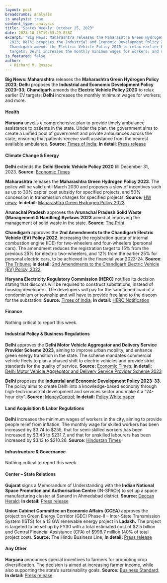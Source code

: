 ```yaml
---
layout: post
breadcrumbs: analysis
is_analysis: true
content_type: analysis
title: "States Weekly: October 25, 2023"
date: 2023-10-25T19:53:29.838Z
excerpt: "Big News: Maharashtra releases the Maharashtra Green Hydrogen Policy
  2023; Delhi proposes the Industrial and Economic Development Policy 2023–33;
  Chandigarh amends the Electric Vehicle Policy 2020 to relax earlier EV
  targets; Delhi increases the monthly minimum wages for workers; and more."
is_featured: false
author:
  - Richard M. Rossow
---
```

**Big News: Maharashtra** releases the **Maharashtra Green Hydrogen Policy 2023**; **Delhi** proposes the **Industrial and Economic Development Policy 2023–33**; **Chandigarh** amends the **Electric Vehicle Policy 2020** to relax earlier EV targets; **Delhi** increases the monthly minimum wages for workers; and more.

#### **Health** 

**Haryana** unveils a comprehensive plan to provide timely ambulance assistance to patients in the state. Under the plan, the government aims to create a unified pool of government and private ambulances across the state, ensuring that patients receive swift assistance from the nearest available ambulance. **Source:** [Times of India](https://timesofindia.indiatimes.com/city/chandigarh/haryana-cm-unveils-ambulance-assistance-system-for-timely-patient-care/articleshow/104502069.cms); **In detail**: [Press release](https://acrobat.adobe.com/id/urn:aaid:sc:VA6C2:d7422af0-dc43-4d00-b85c-12e49e30d35f)

#### Climate Change & Energy

**Delhi** extends the **Delhi Electric Vehicle Policy 2020** till December 31, 2023. **Source**: [Economic Times](https://energy.economictimes.indiatimes.com/news/power/delhi-govt-extends-policy-meant-for-electric-vehicles-till-dec-31/104638216)

**Maharashtra** releases the **Maharashtra Green Hydrogen Policy 2023**. The policy will be valid until March 2030 and proposes a slew of incentives such as up to 30% capital cost subsidy for specified projects, and 50% concession in transmission charges for specified projects. **Source:** [HW news](https://hwnews.in/news/politics/maharashtra-govt-releases-green-hydrogen-policy/); **In detail:** [Maharashtra Green Hydrogen Policy 2023](https://www.teamleaseregtech.com/fileviewer/?f=https://avantiscdnprodstorage.blob.core.windows.net/legalupdatedocs/27266/Govt%20of%20Maharashtra%20approved%20the%20Maharashtra%20Green%20Hydrogen%20Policy%202023_October182023.pdf)

**Arunachal Pradesh** approves the **Arunachal Pradesh Solid Waste (Management & Handling) Byelaws 2023** aimed at improving the management of solid waste in the state. **Source**: [The Print](https://theprint.in/india/arunachal-cabinet-approves-amendment-of-state-industrial-investment-policy/1809248/)

**Chandigarh** approves the **2nd Amendments to the Chandigarh Electric Vehicle (EV) Policy 2022**, increasing the registration quota of internal combustion engine (ICE) for two-wheelers and four-wheelers (personal cars). The amendment reduces the registration target to 15% from the previous 25% for electric two-wheelers, and 12% from the earlier 25% for personal electric cars, to be achieved in the financial year 2023-24. **Source**: [The Tribune](https://www.tribuneindia.com/news/chandigarh/finally-ut-revises-ev-policy-554523); **In detail:** [2nd Amendments to the Chandigarh Electric Vehicle (EV) Policy, 2022](https://chandigarh.gov.in/sites/default/files/up2023/crest23-ev2amnd-1910.PDF)

**Haryana Electricity Regulatory Commission (HERC)** notifies its decision stating that discoms will be required to construct substations, instead of housing developers. The developers will pay for the sanctioned load of a condominium or township and will have to provide free land to the discom for the substation. **Source:** [Times of India](https://timesofindia.indiatimes.com/city/gurgaon/developers-not-to-build-power-infra-as-hry-brings-in-major-policy-change/articleshow/104482216.cms); **In detail:** [HERC Notification](https://herc.gov.in/WriteReadData/Pdf/R20230927a.pdf)

#### Finance

Nothing critical to report this week.

#### Industrial Policy & Business Regulations  

**Delhi** approves the **Delhi Motor Vehicle Aggregator and Delivery Service Provider Scheme 2023**, aiming to improve urban mobility, and enhance green energy transition in the state. The scheme mandates commercial vehicle fleets to plan a phased shift to electric vehicles and provide strict standards for the quality of service. **Source:** [Economic Times](https://energy.economictimes.indiatimes.com/news/power/delhi-clears-motor-vehicle-aggregator-scheme-2023-file-sent-to-lg/104512531); **In detail:** [Delhi Motor Vehicle Aggregator and Delivery Service Provider Scheme 2023](https://transport.delhi.gov.in/sites/default/files/Transport/circulars-orders/motor_vehicle_act-hindi-english_23052023.pdf)

**Delhi** proposes the **Industrial and Economic Development Policy 2023–33**. The policy aims to create Delhi into a knowledge-based economy through high-tech industrial development and services sector and make it a “24-hour city”. **Source:** [MoneyControl](https://www.moneycontrol.com/news/economy/policy/delhi-govt-industrial-policy-seeks-to-create-knowledge-based-economy-high-tech-development-in-national-capital-11578841.html); **In detail:** [Policy White paper](https://industries.delhi.gov.in/sites/default/files/Industries/circulars-orders/delhi_industrial_economic_development_policy_white_paper_18.08.2023_v2_1.pdf)

#### Land Acquisition & Labor Regulations  

**Delhi** increases the minimum wages of workers in the city, aiming to provide people relief from inflation. The monthly wage for skilled workers has been increased by $3.74 to $255, that for semi-skilled workers has been increased by $3.43 to $231.7, and that for unskilled labourers has been increased by $3.13 to $210.26. **Source**: [Hindustan Times](https://www.hindustantimes.com/cities/delhi-news/delhi-govt-hikes-min-wage-new-rates-from-october-1-101697739645899.html)

#### Infrastructure & Governance

Nothing critical to report this week.

#### Center – State Relations 

**Gujarat** signs a Memorandum of Understanding with the **Indian National Space Promotion and Authorisation Centre** (IN-SPACe) to set up a space manufacturing cluster at Sanand in Ahmedabad district. **Source:** [Deccan Herald](https://www.hindustantimes.com/cities/delhi-news/delhi-govt-hikes-min-wage-new-rates-from-october-1-101697739645899.html); **In detail:** [Press release](https://acrobat.adobe.com/id/urn:aaid:sc:VA6C2:40ca5400-7a32-4208-a761-6d5a2795a0b3)

**Union Cabinet Committee on Economic Affairs (CCEA)** approves the project on Green Energy Corridor (GEC) Phase-II – Inter-State Transmission System (ISTS) for a 13 GW renewable energy project in **Ladakh.** The project is targeted to be set up by FY30 with a total estimated cost of $2.5 billion and Central Financial Assistance (CFA) of $998.7 million (40% of total project cost). **Source:** The Hindu Business Line; **In detail:** [Press release](https://pib.gov.in/PressReleaseIframePage.aspx?PRID=1968732)

#### Any Other

**Haryana** announces special incentives to farmers for promoting crop diversification. The decision is aimed at increasing farmer income, while also supporting the state’s sustainability goals. **Source:** [Business Standard;](https://www.business-standard.com/industry/agriculture/haryana-giving-special-incentive-to-farmers-to-adopt-crop-diversification-123102200536_1.html) **In detail:** [Press release](https://acrobat.adobe.com/id/urn:aaid:sc:VA6C2:3e5b6aaf-dcb3-4b05-aec4-6aea55355825)